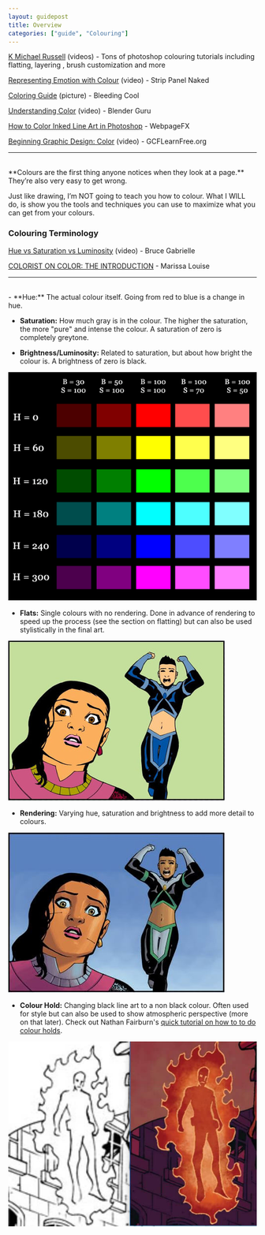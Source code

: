 ```yaml
---
layout: guidepost
title: Overview
categories: ["guide", "Colouring"]
---
```


[K Michael Russell](https://www.youtube.com/channel/UCps08eOJfFRm00TE5LStIIg) (videos) - Tons of photoshop colouring tutorials including flatting, layering , brush customization and more

[Representing Emotion with Colour](https://www.youtube.com/watch?v=myIcxizHSr4) (video) - Strip Panel Naked

[Coloring Guide](https://cdn.bleedingcool.net/wp-content/uploads/2017/01/ColoringGuide-600x429.jpg) (picture) - Bleeding Cool

[Understanding Color](https://www.youtube.com/watch?v=Qj1FK8n7WgY) (video) - Blender Guru

[How to Color Inked Line Art in Photoshop](https://www.webpagefx.com/blog/web-design/how-to-color-inked-line-art-in-photoshop/) - WebpageFX

[Beginning Graphic Design: Color](https://www.youtube.com/watch?v=_2LLXnUdUIc) (video) - GCFLearnFree.org

<hr><br>
**Colours are the first thing anyone notices when they look at a page.** They’re also very easy to get wrong.

Just like drawing, I’m NOT going to teach you how to colour. What I WILL do, is show you the tools and techniques you can use to maximize what you can get from your colours.

### Colouring Terminology

[Hue vs Saturation vs Luminosity](https://www.youtube.com/watch?v=7HpV8beK5_s) (video) - Bruce Gabrielle

[COLORIST ON COLOR: THE INTRODUCTION](http://womenwriteaboutcomics.com/2016/03/04/colorists-on-color-the-introduction/) - Marissa Louise

<hr><br>
- **Hue:** The actual colour itself. Going from red to blue is a change in hue.

- **Saturation:** How much gray is in the colour. The higher the saturation, the more "pure" and intense the colour. A saturation of zero is completely greytone.

- **Brightness/Luminosity:** Related to saturation, but about how bright the colour is. A brightness of zero is black.

![](/images/guide/hue.png)

- **Flats:** Single colours with no rendering. Done in advance of rendering to speed up the process (see the section on flatting) but can also be used stylistically in the final art.

![](/images/guide/flat.JPG)

- **Rendering:** Varying hue, saturation and brightness to add more detail to colours.

![](/images/guide/render.JPG)

- **Colour Hold:** Changing black line art to a non black colour. Often used for style but can also be used to show atmospheric perspective (more on that later). Check out Nathan Fairburn's [quick tutorial on how to to do colour holds](http://nathanfairbairn.tumblr.com/post/177262143624/color-holds).

![](/images/guide/hold.JPG)
